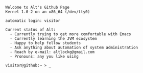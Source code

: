 ```
Welcome to Alt's Github Page
Kernel 1.0-2 on an x86_64 (/dev/tty0)

automatic login: visitor

Current status of Alt:
  - Currently trying to get more comfortable with Emacs
  - Currently learning the JVM ecosystem
  - Happy to help fellow students
  - Ask anything about automation of system administration
  - Reach by e-mail: altlockg@gmail.com
  - Pronouns: any you like using

visitor@github:~ > _
```
<!--
**Hoekstraa/Hoekstraa** is a ✨ _special_ ✨ repository because its `README.md` (this file) appears on your GitHub profile.

Here are some ideas to get you started:

- 🔭 I’m currently working on ...
- 🌱 I’m currently learning ...
- 👯 I’m looking to collaborate on ...
- 🤔 I’m looking for help with ...
- 💬 Ask me about ...
- 📫 How to reach me: ...
- 😄 Pronouns: ...
- ⚡ Fun fact: ...
-->
